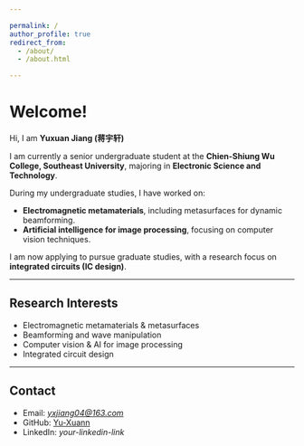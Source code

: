 ```yaml
---

permalink: /
author_profile: true
redirect_from: 
  - /about/
  - /about.html

---
```


# Welcome!

Hi, I am **Yuxuan Jiang (蒋宇轩)** 

I am currently a senior undergraduate student at the **Chien-Shiung Wu College, Southeast University**, majoring in **Electronic Science and Technology**.  

During my undergraduate studies, I have worked on:  
- **Electromagnetic metamaterials**, including metasurfaces for dynamic beamforming.  
- **Artificial intelligence for image processing**, focusing on computer vision techniques.  

I am now applying to pursue graduate studies, with a research focus on **integrated circuits (IC design)**.  

---

## Research Interests
- Electromagnetic metamaterials & metasurfaces  
- Beamforming and wave manipulation  
- Computer vision & AI for image processing  
- Integrated circuit design  

---

## Contact
-  Email: *yxjiang04@163.com*  
-  GitHub: [Yu-Xuann](https://github.com/Yu-Xuann)  
-  LinkedIn: *your-linkedin-link*  
